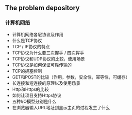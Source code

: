 ## The problem depository



### 计算机网络

- 计算机网络各层协议及作用
- 什么是TCP协议
- TCP / IP协议的特点
- TCP协议为什么要三次握手 / 四次挥手
- TCP协议和UDP协议的比较，使用场景
- TCP协议是如何保证可靠传输的
- TCP的拥塞控制
- GET和POST的比较（作用，参数，安全性，幂等性，可缓存）
- 长连接和短连接的原理以及使用场景
- Http和Https的比较
- 如何让项目支持Https协议
- 五种I/O模型分别是什么
- 在浏览器输入URL地址到显示主页的过程发生了什么